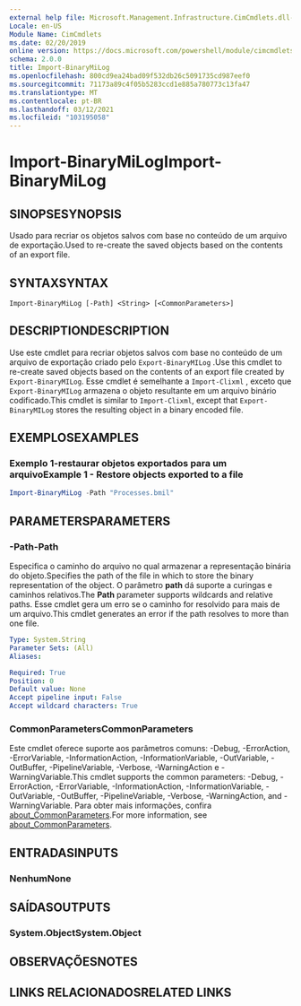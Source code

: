 ```yaml
---
external help file: Microsoft.Management.Infrastructure.CimCmdlets.dll-Help.xml
Locale: en-US
Module Name: CimCmdlets
ms.date: 02/20/2019
online version: https://docs.microsoft.com/powershell/module/cimcmdlets/import-binarymilog?view=powershell-7&WT.mc_id=ps-gethelp
schema: 2.0.0
title: Import-BinaryMiLog
ms.openlocfilehash: 800cd9ea24bad09f532db26c5091735cd987eef0
ms.sourcegitcommit: 71173a89c4f05b5283ccd1e885a780773c13fa47
ms.translationtype: MT
ms.contentlocale: pt-BR
ms.lasthandoff: 03/12/2021
ms.locfileid: "103195058"
---
```

# <span data-ttu-id="efba5-102">Import-BinaryMiLog</span><span class="sxs-lookup"><span data-stu-id="efba5-102">Import-BinaryMiLog</span></span>

## <span data-ttu-id="efba5-103">SINOPSE</span><span class="sxs-lookup"><span data-stu-id="efba5-103">SYNOPSIS</span></span>
<span data-ttu-id="efba5-104">Usado para recriar os objetos salvos com base no conteúdo de um arquivo de exportação.</span><span class="sxs-lookup"><span data-stu-id="efba5-104">Used to re-create the saved objects based on the contents of an export file.</span></span>

## <span data-ttu-id="efba5-105">SYNTAX</span><span class="sxs-lookup"><span data-stu-id="efba5-105">SYNTAX</span></span>

```
Import-BinaryMiLog [-Path] <String> [<CommonParameters>]
```

## <span data-ttu-id="efba5-106">DESCRIPTION</span><span class="sxs-lookup"><span data-stu-id="efba5-106">DESCRIPTION</span></span>

<span data-ttu-id="efba5-107">Use este cmdlet para recriar objetos salvos com base no conteúdo de um arquivo de exportação criado pelo `Export-BinaryMILog` .</span><span class="sxs-lookup"><span data-stu-id="efba5-107">Use this cmdlet to re-create saved objects based on the contents of an export file created by `Export-BinaryMILog`.</span></span> <span data-ttu-id="efba5-108">Esse cmdlet é semelhante a `Import-Clixml` , exceto que `Export-BinaryMILog` armazena o objeto resultante em um arquivo binário codificado.</span><span class="sxs-lookup"><span data-stu-id="efba5-108">This cmdlet is similar to `Import-Clixml`, except that `Export-BinaryMILog` stores the resulting object in a binary encoded file.</span></span>

## <span data-ttu-id="efba5-109">EXEMPLOS</span><span class="sxs-lookup"><span data-stu-id="efba5-109">EXAMPLES</span></span>

### <span data-ttu-id="efba5-110">Exemplo 1-restaurar objetos exportados para um arquivo</span><span class="sxs-lookup"><span data-stu-id="efba5-110">Example 1 - Restore objects exported to a file</span></span>

```powershell
Import-BinaryMiLog -Path "Processes.bmil"
```

## <span data-ttu-id="efba5-111">PARAMETERS</span><span class="sxs-lookup"><span data-stu-id="efba5-111">PARAMETERS</span></span>

### <span data-ttu-id="efba5-112">-Path</span><span class="sxs-lookup"><span data-stu-id="efba5-112">-Path</span></span>

<span data-ttu-id="efba5-113">Especifica o caminho do arquivo no qual armazenar a representação binária do objeto.</span><span class="sxs-lookup"><span data-stu-id="efba5-113">Specifies the path of the file in which to store the binary representation of the object.</span></span> <span data-ttu-id="efba5-114">O parâmetro **path** dá suporte a curingas e caminhos relativos.</span><span class="sxs-lookup"><span data-stu-id="efba5-114">The **Path** parameter supports wildcards and relative paths.</span></span> <span data-ttu-id="efba5-115">Esse cmdlet gera um erro se o caminho for resolvido para mais de um arquivo.</span><span class="sxs-lookup"><span data-stu-id="efba5-115">This cmdlet generates an error if the path resolves to more than one file.</span></span>

```yaml
Type: System.String
Parameter Sets: (All)
Aliases:

Required: True
Position: 0
Default value: None
Accept pipeline input: False
Accept wildcard characters: True
```

### <span data-ttu-id="efba5-116">CommonParameters</span><span class="sxs-lookup"><span data-stu-id="efba5-116">CommonParameters</span></span>
<span data-ttu-id="efba5-117">Este cmdlet oferece suporte aos parâmetros comuns: -Debug, -ErrorAction, -ErrorVariable, -InformationAction, -InformationVariable, -OutVariable, -OutBuffer, -PipelineVariable, -Verbose, -WarningAction e -WarningVariable.</span><span class="sxs-lookup"><span data-stu-id="efba5-117">This cmdlet supports the common parameters: -Debug, -ErrorAction, -ErrorVariable, -InformationAction, -InformationVariable, -OutVariable, -OutBuffer, -PipelineVariable, -Verbose, -WarningAction, and -WarningVariable.</span></span> <span data-ttu-id="efba5-118">Para obter mais informações, confira [about_CommonParameters](https://go.microsoft.com/fwlink/?LinkID=113216).</span><span class="sxs-lookup"><span data-stu-id="efba5-118">For more information, see [about_CommonParameters](https://go.microsoft.com/fwlink/?LinkID=113216).</span></span>

## <span data-ttu-id="efba5-119">ENTRADAS</span><span class="sxs-lookup"><span data-stu-id="efba5-119">INPUTS</span></span>

### <span data-ttu-id="efba5-120">Nenhum</span><span class="sxs-lookup"><span data-stu-id="efba5-120">None</span></span>

## <span data-ttu-id="efba5-121">SAÍDAS</span><span class="sxs-lookup"><span data-stu-id="efba5-121">OUTPUTS</span></span>

### <span data-ttu-id="efba5-122">System.Object</span><span class="sxs-lookup"><span data-stu-id="efba5-122">System.Object</span></span>

## <span data-ttu-id="efba5-123">OBSERVAÇÕES</span><span class="sxs-lookup"><span data-stu-id="efba5-123">NOTES</span></span>

## <span data-ttu-id="efba5-124">LINKS RELACIONADOS</span><span class="sxs-lookup"><span data-stu-id="efba5-124">RELATED LINKS</span></span>
